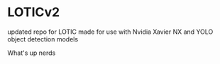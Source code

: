 # LOTICv2
updated repo for LOTIC made for use with Nvidia Xavier NX and YOLO object detection models

What's up nerds
